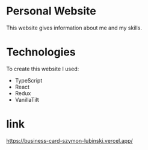 # Personal Website
This website gives information about me and my skills.

# Technologies
To create this website I used:
- TypeScript
- React
- Redux
- VanillaTilt

# link
https://business-card-szymon-lubinski.vercel.app/
